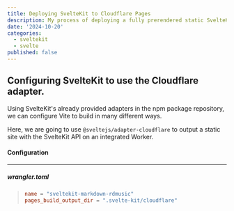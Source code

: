 ```yaml
---
title: Deploying SvelteKit to Cloudflare Pages
description: My process of deploying a fully prerendered static SvelteKit site with an internal API to Cloudflare Pages.
date: '2024-10-20'
categories:
  - sveltekit
  - svelte
published: false
---
```


## Configuring SvelteKit to use the Cloudflare adapter.

Using SvelteKit's already provided adapters in the npm package repository, we can configure Vite to build in many different ways.

Here, we are going to use `@sveltejs/adapter-cloudflare` to output a static site with the SvelteKit API on an integrated Worker.

#### Configuration

---

##### wrangler.toml

> ```toml
> name = "sveltekit-markdown-rdmusic"
> pages_build_output_dir = ".svelte-kit/cloudflare"
> ```

```

```
